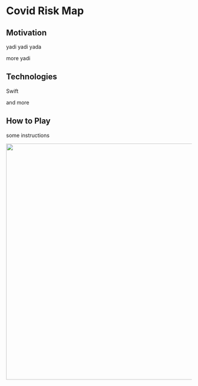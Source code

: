 # Covid Risk Map

## Motivation
yadi yadi yada

more yadi

## Technologies

Swift

and more

## How to Play

some instructions

<img src="https://github.com/kittyjosh111/CovidRiskEvaluate/raw/master/Instructions.PNG" width="640">
